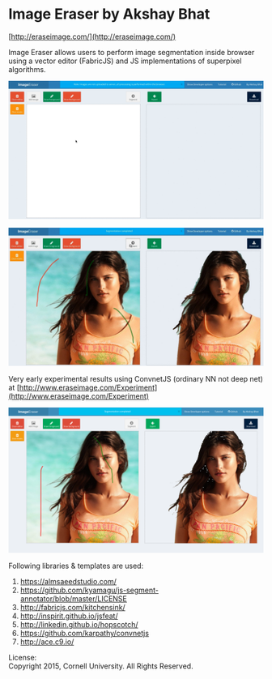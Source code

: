 Image Eraser by Akshay Bhat
=============================
[http://eraseimage.com/](http://eraseimage.com/)

Image Eraser allows users to perform image segmentation inside browser using a vector editor (FabricJS) and JS implementations of superpixel algorithms.


![Segmentation](tutorial/giphy.gif "Example")


![Segmentation](tutorial/last.jpg "Example")


Very early experimental results using ConvnetJS (ordinary NN not deep net) at  [http://www.eraseimage.com/Experiment](http://www.eraseimage.com/Experiment)      

![ConvnetJS](tutorial/convnetjs.png "ConvnetJS")





Following libraries & templates are used:        
1. https://almsaeedstudio.com/    
2. https://github.com/kyamagu/js-segment-annotator/blob/master/LICENSE    
3. http://fabricjs.com/kitchensink/     
4. http://inspirit.github.io/jsfeat/    
5. http://linkedin.github.io/hopscotch/    
6. https://github.com/karpathy/convnetjs
7. http://ace.c9.io/

License:     
Copyright 2015, Cornell University. All Rights Reserved. 